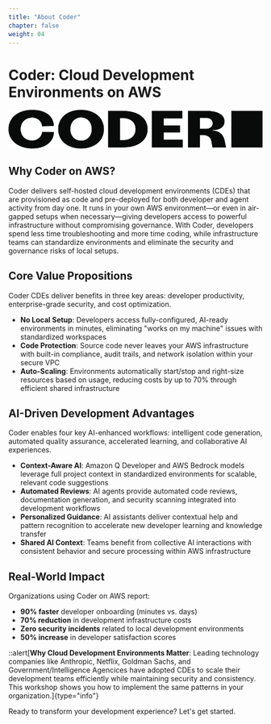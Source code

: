 ```yaml
---
title: "About Coder"
chapter: false
weight: 04
---
```


# Coder: Cloud Development Environments on AWS

![Partner Logo](/static/images/coder-logo-black.png)

## Why Coder on AWS?

Coder delivers self-hosted cloud development environments (CDEs) that are provisioned as code and pre-deployed for both developer and agent activity from day one. It runs in your own AWS environment—or even in air-gapped setups when necessary—giving developers access to powerful infrastructure without compromising governance. With Coder, developers spend less time troubleshooting and more time coding, while infrastructure teams can standardize environments and eliminate the security and governance risks of local setups.

## Core Value Propositions

Coder CDEs deliver benefits in three key areas: developer productivity, enterprise-grade security, and cost optimization.

- **No Local Setup**: Developers access fully-configured, AI-ready environments in minutes, eliminating "works on my machine" issues with standardized workspaces
- **Code Protection**: Source code never leaves your AWS infrastructure with built-in compliance, audit trails, and network isolation within your secure VPC
- **Auto-Scaling**: Environments automatically start/stop and right-size resources based on usage, reducing costs by up to 70% through efficient shared infrastructure

## AI-Driven Development Advantages

Coder enables four key AI-enhanced workflows: intelligent code generation, automated quality assurance, accelerated learning, and collaborative AI experiences.

- **Context-Aware AI**: Amazon Q Developer and AWS Bedrock models leverage full project context in standardized environments for scalable, relevant code suggestions
- **Automated Reviews**: AI agents provide automated code reviews, documentation generation, and security scanning integrated into development workflows
- **Personalized Guidance**: AI assistants deliver contextual help and pattern recognition to accelerate new developer learning and knowledge transfer
- **Shared AI Context**: Teams benefit from collective AI interactions with consistent behavior and secure processing within AWS infrastructure

## Real-World Impact

Organizations using Coder on AWS report:
- **90% faster** developer onboarding (minutes vs. days)
- **70% reduction** in development infrastructure costs
- **Zero security incidents** related to local development environments
- **50% increase** in developer satisfaction scores

::alert[**Why Cloud Development Environments Matter**: Leading technology companies like Anthropic, Netflix, Goldman Sachs, and Government/Intelligence Agencices have adopted CDEs to scale their development teams efficiently while maintaining security and consistency. This workshop shows you how to implement the same patterns in your organization.]{type="info"}

Ready to transform your development experience? Let's get started.

